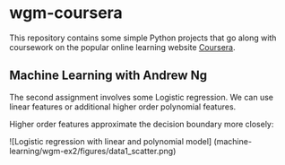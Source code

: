 # wgm-coursera
This repository contains some simple Python projects that 
go along with coursework on the popular online learning 
website [Coursera](https://www.coursera.org). 


## Machine Learning with Andrew Ng

The second assignment involves some Logistic regression.  We can use
linear features or additional higher order polynomial features.

Higher order features approximate the decision boundary more closely: 

![Logistic regression with linear and polynomial model]
(machine-learning/wgm-ex2/figures/data1_scatter.png)
